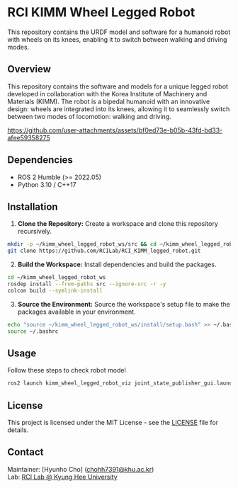 # RCI KIMM Wheel Legged Robot
This repository contains the URDF model and software for a humanoid robot with wheels on its knees, enabling it to switch between walking and driving modes.

## Overview
This repository contains the software and models for a unique legged robot developed in collaboration with the Korea Institute of Machinery and Materials (KIMM). The robot is a bipedal humanoid with an innovative design: wheels are integrated into its knees, allowing it to seamlessly switch between two modes of locomotion: walking and driving.

https://github.com/user-attachments/assets/bf0ed73e-b05b-43fd-bd33-afee59358275


## Dependencies
- ROS 2 Humble (>= 2022.05)
- Python 3.10 / C++17

## Installation
1. **Clone the Repository:** Create a workspace and clone this repository recursively.
```bash
mkdir -p ~/kimm_wheel_legged_robot_ws/src && cd ~/kimm_wheel_legged_robot_ws/src
git clone https://github.com/RCILab/RCI_KIMM_legged_robot.git
```
2. **Build the Workspace:** Install dependencies and build the packages.
```bash
cd ~/kimm_wheel_legged_robot_ws
rosdep install --from-paths src --ignore-src -r -y
colcon build --symlink-install
```

3. **Source the Environment:** Source the workspace's setup file to make the packages available in your environment.
```bash
echo "source ~/kimm_wheel_legged_robot_ws/install/setup.bash" >> ~/.bashrc
source ~/.bashrc
```

## Usage
Follow these steps to check robot model
```bash
ros2 launch kimm_wheel_legged_robot_viz joint_state_publisher_gui.launch.py
```

## License
This project is licensed under the MIT License - see the [LICENSE](LICENSE) file for details.

## Contact
Maintainer: [Hyunho Cho] (<chohh7391@khu.ac.kr>)  
Lab: [RCI Lab @ Kyung Hee University](https://rcilab.khu.ac.kr)
